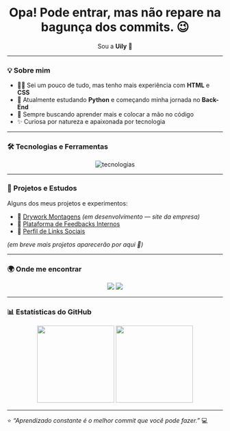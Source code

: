 <h1 align="center">Opa! Pode entrar, mas não repare na bagunça dos commits. 😉</h1>

<p align="center">Sou a <strong>Uily</strong> 👋</p>

---

### 💡 Sobre mim
- 👩‍💻 Sei um pouco de tudo, mas tenho mais experiência com **HTML** e **CSS**  
- 🐍 Atualmente estudando **Python** e começando minha jornada no **Back-End**  
- 🌱 Sempre buscando aprender mais e colocar a mão no código  
- ✨ Curiosa por natureza e apaixonada por tecnologia  

---

### 🛠️ Tecnologias e Ferramentas
<div align="center">
  <img src="https://skillicons.dev/icons?i=python,html,css,git,github" alt="tecnologias">
</div>

---

### 🚀 Projetos e Estudos
Alguns dos meus projetos e experimentos:
- 🧱 [Drywork Montagens](#) *(em desenvolvimento — site da empresa)*  
- 💬 [Plataforma de Feedbacks Internos](#)  
- 🔗 [Perfil de Links Sociais](#)

*(em breve mais projetos aparecerão por aqui 👀)*

---

### 🌍 Onde me encontrar
<div align="center">
  <a href="https://www.linkedin.com/in/uiliane-silva-pereira-071218218/"><img src="https://img.shields.io/badge/LinkedIn-0077B5?style=for-the-badge&logo=linkedin&logoColor=white"></a>
  <a href="https://www.instagram.com/uilwsp/"><img src="https://img.shields.io/badge/Instagram-E4405F?style=for-the-badge&logo=instagram&logoColor=white"></a>
</div>

---

### 📊 Estatísticas do GitHub
<div align="center">
  <img height="180em" src="https://github-readme-stats.vercel.app/api?username=Uilwsp&show_icons=true&theme=radical&hide_border=true">
  <img height="180em" src="https://github-readme-stats.vercel.app/api/top-langs/?username=Uilwsp&layout=compact&theme=radical&hide_border=true">
</div>

---

⭐ *“Aprendizado constante é o melhor commit que você pode fazer.”* 💻
